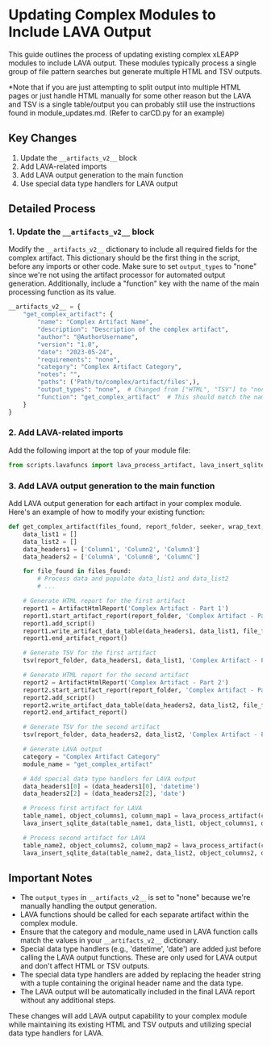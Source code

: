 # Updating Complex Modules to Include LAVA Output

This guide outlines the process of updating existing complex xLEAPP modules to include LAVA output. These modules typically process a single group of file pattern searches but generate multiple HTML and TSV outputs.

*Note that if you are just attempting to split output into multiple HTML pages or just handle HTML manually for some other reason but the LAVA and TSV is a single table/output you can probably still use the instructions found in module_updates.md. (Refer to carCD.py for an example)
## Key Changes

1. Update the `__artifacts_v2__` block
2. Add LAVA-related imports
3. Add LAVA output generation to the main function
4. Use special data type handlers for LAVA output

## Detailed Process

### 1. Update the `__artifacts_v2__` block

Modify the `__artifacts_v2__` dictionary to include all required fields for the complex artifact. This dictionary should be the first thing in the script, before any imports or other code. Make sure to set `output_types` to "none" since we're not using the artifact processor for automated output generation. Additionally, include a "function" key with the name of the main processing function as its value.

```python
__artifacts_v2__ = {
    "get_complex_artifact": {
        "name": "Complex Artifact Name",
        "description": "Description of the complex artifact",
        "author": "@AuthorUsername",
        "version": "1.0",
        "date": "2023-05-24",
        "requirements": "none",
        "category": "Complex Artifact Category",
        "notes": "",
        "paths": ('Path/to/complex/artifact/files',),
        "output_types": "none",  # Changed from ["HTML", "TSV"] to "none"
        "function": "get_complex_artifact"  # This should match the name of your main processing function
    }
}
```

### 2. Add LAVA-related imports

Add the following import at the top of your module file:

```python
from scripts.lavafuncs import lava_process_artifact, lava_insert_sqlite_data
```

### 3. Add LAVA output generation to the main function

Add LAVA output generation for each artifact in your complex module. Here's an example of how to modify your existing function:

```python
def get_complex_artifact(files_found, report_folder, seeker, wrap_text, timezone_offset):
    data_list1 = []
    data_list2 = []
    data_headers1 = ['Column1', 'Column2', 'Column3']
    data_headers2 = ['ColumnA', 'ColumnB', 'ColumnC']

    for file_found in files_found:
        # Process data and populate data_list1 and data_list2
        # ...

    # Generate HTML report for the first artifact
    report1 = ArtifactHtmlReport('Complex Artifact - Part 1')
    report1.start_artifact_report(report_folder, 'Complex Artifact - Part 1')
    report1.add_script()
    report1.write_artifact_data_table(data_headers1, data_list1, file_found)
    report1.end_artifact_report()

    # Generate TSV for the first artifact
    tsv(report_folder, data_headers1, data_list1, 'Complex Artifact - Part 1')

    # Generate HTML report for the second artifact
    report2 = ArtifactHtmlReport('Complex Artifact - Part 2')
    report2.start_artifact_report(report_folder, 'Complex Artifact - Part 2')
    report2.add_script()
    report2.write_artifact_data_table(data_headers2, data_list2, file_found)
    report2.end_artifact_report()

    # Generate TSV for the second artifact
    tsv(report_folder, data_headers2, data_list2, 'Complex Artifact - Part 2')

    # Generate LAVA output
    category = "Complex Artifact Category"
    module_name = "get_complex_artifact"

    # Add special data type handlers for LAVA output
    data_headers1[0] = (data_headers1[0], 'datetime')
    data_headers2[2] = (data_headers2[2], 'date')

    # Process first artifact for LAVA
    table_name1, object_columns1, column_map1 = lava_process_artifact(category, module_name, 'Complex Artifact - Part 1', data_headers1, len(data_list1))
    lava_insert_sqlite_data(table_name1, data_list1, object_columns1, data_headers1, column_map1)

    # Process second artifact for LAVA
    table_name2, object_columns2, column_map2 = lava_process_artifact(category, module_name, 'Complex Artifact - Part 2', data_headers2, len(data_list2))
    lava_insert_sqlite_data(table_name2, data_list2, object_columns2, data_headers2, column_map2)
```

## Important Notes

- The `output_types` in `__artifacts_v2__` is set to "none" because we're manually handling the output generation.
- LAVA functions should be called for each separate artifact within the complex module.
- Ensure that the category and module_name used in LAVA function calls match the values in your `__artifacts_v2__` dictionary.
- Special data type handlers (e.g., 'datetime', 'date') are added just before calling the LAVA output functions. These are only used for LAVA output and don't affect HTML or TSV outputs.
- The special data type handlers are added by replacing the header string with a tuple containing the original header name and the data type.
- The LAVA output will be automatically included in the final LAVA report without any additional steps.

These changes will add LAVA output capability to your complex module while maintaining its existing HTML and TSV outputs and utilizing special data type handlers for LAVA.
